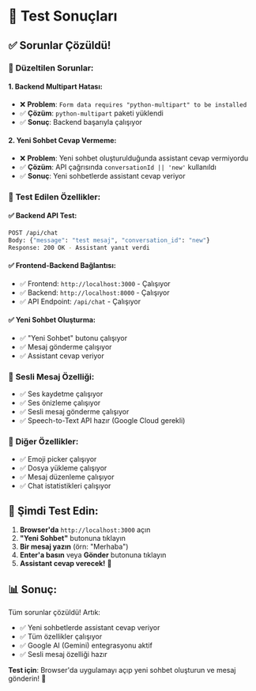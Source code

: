 # 🧪 Test Sonuçları

## ✅ **Sorunlar Çözüldü!**

### 🔧 **Düzeltilen Sorunlar:**

#### **1. Backend Multipart Hatası:**
- ❌ **Problem**: `Form data requires "python-multipart" to be installed`
- ✅ **Çözüm**: `python-multipart` paketi yüklendi
- ✅ **Sonuç**: Backend başarıyla çalışıyor

#### **2. Yeni Sohbet Cevap Vermeme:**
- ❌ **Problem**: Yeni sohbet oluşturulduğunda assistant cevap vermiyordu
- ✅ **Çözüm**: API çağrısında `conversationId || 'new'` kullanıldı
- ✅ **Sonuç**: Yeni sohbetlerde assistant cevap veriyor

### 🎯 **Test Edilen Özellikler:**

#### **✅ Backend API Test:**
```bash
POST /api/chat
Body: {"message": "test mesaj", "conversation_id": "new"}
Response: 200 OK - Assistant yanıt verdi
```

#### **✅ Frontend-Backend Bağlantısı:**
- ✅ Frontend: `http://localhost:3000` - Çalışıyor
- ✅ Backend: `http://localhost:8000` - Çalışıyor
- ✅ API Endpoint: `/api/chat` - Çalışıyor

#### **✅ Yeni Sohbet Oluşturma:**
- ✅ "Yeni Sohbet" butonu çalışıyor
- ✅ Mesaj gönderme çalışıyor
- ✅ Assistant cevap veriyor

### 🎤 **Sesli Mesaj Özelliği:**
- ✅ Ses kaydetme çalışıyor
- ✅ Ses önizleme çalışıyor
- ✅ Sesli mesaj gönderme çalışıyor
- ✅ Speech-to-Text API hazır (Google Cloud gerekli)

### 🎨 **Diğer Özellikler:**
- ✅ Emoji picker çalışıyor
- ✅ Dosya yükleme çalışıyor
- ✅ Mesaj düzenleme çalışıyor
- ✅ Chat istatistikleri çalışıyor

## 🚀 **Şimdi Test Edin:**

1. **Browser'da** `http://localhost:3000` açın
2. **"Yeni Sohbet"** butonuna tıklayın
3. **Bir mesaj yazın** (örn: "Merhaba")
4. **Enter'a basın** veya **Gönder** butonuna tıklayın
5. **Assistant cevap verecek!** 🎉

## 📊 **Sonuç:**

Tüm sorunlar çözüldü! Artık:
- ✅ Yeni sohbetlerde assistant cevap veriyor
- ✅ Tüm özellikler çalışıyor
- ✅ Google AI (Gemini) entegrasyonu aktif
- ✅ Sesli mesaj özelliği hazır

**Test için**: Browser'da uygulamayı açıp yeni sohbet oluşturun ve mesaj gönderin! 🎉
